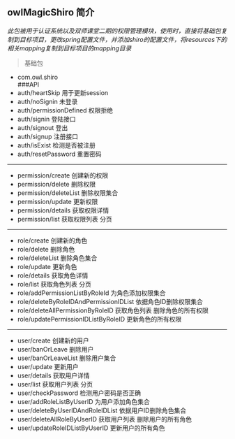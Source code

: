 owlMagicShiro 简介
-------

*此包被用于认证系统以及双师课堂二期的权限管理模块，使用时，直接将基础包复制到目标项目，更改spring配置文件，并添加shiro的配置文件，将resources下的相关mapping复制到目标项目的mapping目录*

> 基础包
* com.owl.shiro  
###API
* auth/heartSkip 用于更新session
* auth/noSignin 未登录
* auth/permissionDefined 权限拒绝
* auth/signin 登陆接口
* auth/signout 登出
* auth/signup 注册接口
* auth/isExist 检测是否被注册
* auth/resetPassword 重置密码
------------
* permission/create 创建新的权限
* permission/delete 删除权限
* permission/deleteList 删除权限集合
* permission/update 更新权限
* permission/details 获取权限详情
* permission/list 获取权限列表  分页
------------
* role/create 创建新的角色
* role/delete 删除角色
* role/deleteList 删除角色集合
* role/update 更新角色
* role/details 获取角色详情
* role/list 获取角色列表  分页
* role/addPermissionListByRoleId 为角色添加权限集合
* role/deleteByRoleIDAndPermissionIDList 依据角色ID删除权限集合
* role/deleteAllPermissionByRoleID 获取角色列表  删除角色的所有权限
* role/updatePermissionIDListByRoleID 更新角色的所有权限


------------
* user/create 创建新的用户
* user/banOrLeave 删除用户
* user/banOrLeaveList 删除用户集合
* user/update 更新用户
* user/details 获取用户详情
* user/list 获取用户列表  分页
* user/checkPassword 检测用户密码是否正确
* user/addRoleListByUserID 为用户添加角色集合
* user/deleteByUserIDAndRoleIDList 依据用户ID删除角色集合
* user/deleteAllRoleByUserID 获取用户列表  删除用户的所有角色
* user/updateRoleIDListByUserID 更新用户的所有角色



    